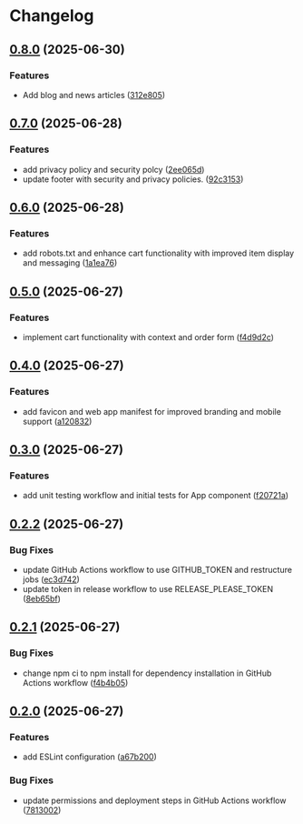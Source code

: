 # Changelog

## [0.8.0](https://github.com/SriKrushiArganicFarmingVarmiCompost/srikrushiarganicfarmingvarmicompost.github.io/compare/v0.7.0...v0.8.0) (2025-06-30)


### Features

* Add blog and news articles ([312e805](https://github.com/SriKrushiArganicFarmingVarmiCompost/srikrushiarganicfarmingvarmicompost.github.io/commit/312e805a643bde1d3a53b460c20b61f6a6f80d37))

## [0.7.0](https://github.com/SriKrushiArganicFarmingVarmiCompost/srikrushiarganicfarmingvarmicompost.github.io/compare/v0.6.0...v0.7.0) (2025-06-28)


### Features

* add privacy policy and security polcy ([2ee065d](https://github.com/SriKrushiArganicFarmingVarmiCompost/srikrushiarganicfarmingvarmicompost.github.io/commit/2ee065d38591d3d735dc024c6433f5a913b47267))
* update footer with security and privacy policies. ([92c3153](https://github.com/SriKrushiArganicFarmingVarmiCompost/srikrushiarganicfarmingvarmicompost.github.io/commit/92c315317e5a1c52fb2eeaef2c15b5c66fa85951))

## [0.6.0](https://github.com/SriKrushiArganicFarmingVarmiCompost/srikrushiarganicfarmingvarmicompost.github.io/compare/v0.5.0...v0.6.0) (2025-06-28)


### Features

* add robots.txt and enhance cart functionality with improved item display and messaging ([1a1ea76](https://github.com/SriKrushiArganicFarmingVarmiCompost/srikrushiarganicfarmingvarmicompost.github.io/commit/1a1ea76737d9403e4c17c4320870e6e6c3afa33c))

## [0.5.0](https://github.com/SriKrushiArganicFarmingVarmiCompost/srikrushiarganicfarmingvarmicompost.github.io/compare/v0.4.0...v0.5.0) (2025-06-27)


### Features

* implement cart functionality with context and order form ([f4d9d2c](https://github.com/SriKrushiArganicFarmingVarmiCompost/srikrushiarganicfarmingvarmicompost.github.io/commit/f4d9d2cc47a461d7deb1e1f84b796ae4d7b4d264))

## [0.4.0](https://github.com/SriKrushiArganicFarmingVarmiCompost/srikrushiarganicfarmingvarmicompost.github.io/compare/v0.3.0...v0.4.0) (2025-06-27)


### Features

* add favicon and web app manifest for improved branding and mobile support ([a120832](https://github.com/SriKrushiArganicFarmingVarmiCompost/srikrushiarganicfarmingvarmicompost.github.io/commit/a120832b34e39bd800afac9412343ca0e6d93996))

## [0.3.0](https://github.com/SriKrushiArganicFarmingVarmiCompost/srikrushiarganicfarmingvarmicompost.github.io/compare/v0.2.2...v0.3.0) (2025-06-27)


### Features

* add unit testing workflow and initial tests for App component ([f20721a](https://github.com/SriKrushiArganicFarmingVarmiCompost/srikrushiarganicfarmingvarmicompost.github.io/commit/f20721af91dada24e0bd1891df0244a143133799))

## [0.2.2](https://github.com/SriKrushiArganicFarmingVarmiCompost/srikrushiarganicfarmingvarmicompost.github.io/compare/v0.2.1...v0.2.2) (2025-06-27)


### Bug Fixes

* update GitHub Actions workflow to use GITHUB_TOKEN and restructure jobs ([ec3d742](https://github.com/SriKrushiArganicFarmingVarmiCompost/srikrushiarganicfarmingvarmicompost.github.io/commit/ec3d74231934cba82d7f92c12f52e2ffbe993f1d))
* update token in release workflow to use RELEASE_PLEASE_TOKEN ([8eb65bf](https://github.com/SriKrushiArganicFarmingVarmiCompost/srikrushiarganicfarmingvarmicompost.github.io/commit/8eb65bfb89da1500940117c2eb8c992fb4d85232))

## [0.2.1](https://github.com/SriKrushiArganicFarmingVarmiCompost/srikrushiarganicfarmingvarmicompost.github.io/compare/v0.2.0...v0.2.1) (2025-06-27)


### Bug Fixes

* change npm ci to npm install for dependency installation in GitHub Actions workflow ([f4b4b05](https://github.com/SriKrushiArganicFarmingVarmiCompost/srikrushiarganicfarmingvarmicompost.github.io/commit/f4b4b054d789c28e6f6e8b88be9328660ba55580))

## [0.2.0](https://github.com/SriKrushiArganicFarmingVarmiCompost/srikrushiarganicfarmingvarmicompost.github.io/compare/v0.1.0...v0.2.0) (2025-06-27)


### Features

* add ESLint configuration ([a67b200](https://github.com/SriKrushiArganicFarmingVarmiCompost/srikrushiarganicfarmingvarmicompost.github.io/commit/a67b20074b16a48f5d5c1d5dddf85f15eaca64bd))


### Bug Fixes

* update permissions and deployment steps in GitHub Actions workflow ([7813002](https://github.com/SriKrushiArganicFarmingVarmiCompost/srikrushiarganicfarmingvarmicompost.github.io/commit/7813002180e58fbbef94f375ab869a0b4002408a))

